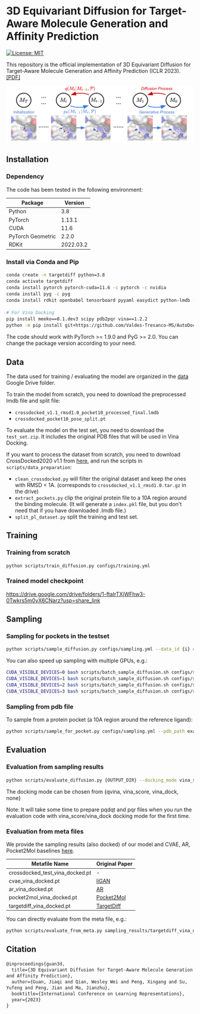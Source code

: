 # 3D Equivariant Diffusion for Target-Aware Molecule Generation and Affinity Prediction

[![License: MIT](https://img.shields.io/badge/License-MIT-yellow.svg)](https://github.com/guanjq/targetdiff/blob/main/LICIENCE)


This repository is the official implementation of 3D Equivariant Diffusion for Target-Aware Molecule Generation and Affinity Prediction (ICLR 2023). [[PDF]](https://openreview.net/pdf?id=kJqXEPXMsE0) 

<p align="center">
  <img src="assets/overview.png" /> 
</p>

## Installation

### Dependency

The code has been tested in the following environment:


| Package           | Version   |
|-------------------|-----------|
| Python            | 3.8       |
| PyTorch           | 1.13.1    |
| CUDA              | 11.6      |
| PyTorch Geometric | 2.2.0     |
| RDKit             | 2022.03.2 |

### Install via Conda and Pip
```bash
conda create -n targetdiff python=3.8
conda activate targetdiff
conda install pytorch pytorch-cuda=11.6 -c pytorch -c nvidia
conda install pyg -c pyg
conda install rdkit openbabel tensorboard pyyaml easydict python-lmdb -c conda-forge

# For Vina Docking
pip install meeko==0.1.dev3 scipy pdb2pqr vina==1.2.2 
python -m pip install git+https://github.com/Valdes-Tresanco-MS/AutoDockTools_py3
```
The code should work with PyTorch >= 1.9.0 and PyG >= 2.0. You can change the package version according to your need.

## Data
The data used for training / evaluating the model are organized in the [data](https://drive.google.com/drive/folders/1j21cc7-97TedKh_El5E34yI8o5ckI7eK?usp=share_link) Google Drive folder.

To train the model from scratch, you need to download the preprocessed lmdb file and split file:
* `crossdocked_v1.1_rmsd1.0_pocket10_processed_final.lmdb`
* `crossdocked_pocket10_pose_split.pt`

To evaluate the model on the test set, you need to download the `test_set.zip`. It includes the original PDB files that will be used in Vina Docking.

If you want to process the dataset from scratch, you need to download CrossDocked2020 v1.1 from [here](https://bits.csb.pitt.edu/files/crossdock2020/), and run the scripts in `scripts/data_preparation`:
* `clean_crossdocked.py` will filter the original dataset and keep the ones with RMSD < 1A. (corresponds to `crossdocked_v1.1_rmsd1.0.tar.gz` in the drive)
* `extract_pockets.py` clip the original protein file to a 10A region around the binding molecule. (It will generate a `index.pkl` file, but you don't need that if you have downloaded .lmdb file.)
* `split_pl_dataset.py` split the training and test set.

## Training
### Training from scratch
```bash
python scripts/train_diffusion.py configs/training.yml
```
### Trained model checkpoint
https://drive.google.com/drive/folders/1-ftaIrTXjWFhw3-0Twkrs5m0yX6CNarz?usp=share_link

## Sampling
### Sampling for pockets in the testset
```bash
python scripts/sample_diffusion.py configs/sampling.yml --data_id {i} # Replace {i} with the index of the data. i should be between 0 and 99 for the testset.
```
You can also speed up sampling with multiple GPUs, e.g.:
```bash
CUDA_VISIBLE_DEVICES=0 bash scripts/batch_sample_diffusion.sh configs/sampling.yml outputs 4 0 0
CUDA_VISIBLE_DEVICES=1 bash scripts/batch_sample_diffusion.sh configs/sampling.yml outputs 4 1 0
CUDA_VISIBLE_DEVICES=2 bash scripts/batch_sample_diffusion.sh configs/sampling.yml outputs 4 2 0
CUDA_VISIBLE_DEVICES=3 bash scripts/batch_sample_diffusion.sh configs/sampling.yml outputs 4 3 0
```

### Sampling from pdb file
To sample from a protein pocket (a 10A region around the reference ligand):
```bash
python scripts/sample_for_pocket.py configs/sampling.yml --pdb_path examples/1h36_A_rec_1h36_r88_lig_tt_docked_0_pocket10.pdb
```

## Evaluation
### Evaluation from sampling results
```bash
python scripts/evaluate_diffusion.py {OUTPUT_DIR} --docking_mode vina_score --protein_root data/test_set
```
The docking mode can be chosen from {qvina, vina_score, vina_dock, none}

Note: It will take some time to prepare pqdqt and pqr files when you run the evaluation code with vina_score/vina_dock docking mode for the first time.

### Evaluation from meta files
We provide the sampling results (also docked) of our model and CVAE, AR, Pocket2Mol baselines [here](https://drive.google.com/drive/folders/19imu-mlwrjnQhgbXpwsLgA17s1Rv70YS?usp=share_link).

| Metafile Name                   | Original Paper                                                                                      |
|---------------------------------|-----------------------------------------------------------------------------------------------------|
| crossdocked_test_vina_docked.pt | -                                                                                                   |
| cvae_vina_docked.pt             | [liGAN](https://arxiv.org/abs/2110.15200)                                                           |
| ar_vina_docked.pt               | [AR](https://proceedings.neurips.cc/paper/2021/hash/314450613369e0ee72d0da7f6fee773c-Abstract.html) |
| pocket2mol_vina_docked.pt       | [Pocket2Mol](https://proceedings.mlr.press/v162/peng22b.html)                                       |
| targetdiff_vina_docked.pt       | [TargetDiff](https://openreview.net/pdf?id=kJqXEPXMsE0)                                             |

You can directly evaluate from the meta file, e.g.:
```bash
python scripts/evaluate_from_meta.py sampling_results/targetdiff_vina_docked.pt --result_path eval_targetdiff
```

## Citation
```
@inproceedings{guan3d,
  title={3D Equivariant Diffusion for Target-Aware Molecule Generation and Affinity Prediction},
  author={Guan, Jiaqi and Qian, Wesley Wei and Peng, Xingang and Su, Yufeng and Peng, Jian and Ma, Jianzhu},
  booktitle={International Conference on Learning Representations},
  year={2023}
}
```
